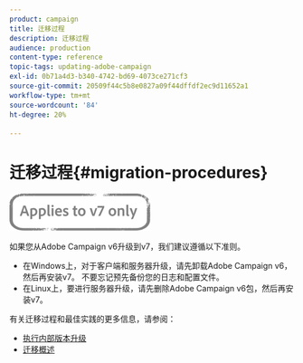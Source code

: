 ```yaml
---
product: campaign
title: 迁移过程
description: 迁移过程
audience: production
content-type: reference
topic-tags: updating-adobe-campaign
exl-id: 0b71a4d3-b340-4742-bd69-4073ce271cf3
source-git-commit: 20509f44c5b8e0827a09f44dffdf2ec9d11652a1
workflow-type: tm+mt
source-wordcount: '84'
ht-degree: 20%

---
```


# 迁移过程{#migration-procedures}

![](../../assets/v7-only.svg)

如果您从Adobe Campaign v6升级到v7，我们建议遵循以下准则。

* 在Windows上，对于客户端和服务器升级，请先卸载Adobe Campaign v6，然后再安装v7。 不要忘记预先备份您的日志和配置文件。
* 在Linux上，要进行服务器升级，请先删除Adobe Campaign v6包，然后再安装v7。

有关迁移过程和最佳实践的更多信息，请参阅：

* [执行内部版本升级](https://helpx.adobe.com/cn/campaign/kb/acc-build-upgrade.html)
* [迁移概述](../../migration/using/about-migration.md)
